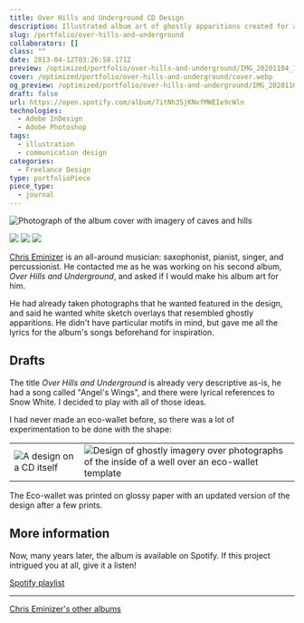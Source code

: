 ```yaml
---
title: Over Hills and Underground CD Design
description: Illustrated album art of ghostly apparitions created for an eco-wallet layout.
slug: /portfolio/over-hills-and-underground
collaborators: []
class: ""
date: 2013-04-12T03:26:58.171Z
preview: /optimized/portfolio/over-hills-and-underground/IMG_20201104_170138.webp
cover: /optimized/portfolio/over-hills-and-underground/cover.webp
og_preview: /optimized/portfolio/over-hills-and-underground/IMG_20201104_170208.webp
draft: false
url: https://open.spotify.com/album/7itNh35jKNvfMWEIe9cWln
technologies:
  - Adobe InDesign
  - Adobe Photoshop
tags:
  - illustration
  - communication design
categories:
  - Freelance Design
type: portfolioPiece
piece_type:
  - journal
---
```


![Photograph of the album cover with imagery of caves and hills](/optimized/portfolio/over-hills-and-underground/IMG_20201104_170138.webp)

![](/optimized/portfolio/over-hills-and-underground/IMG_20201104_170154.webp)
![](/optimized/portfolio/over-hills-and-underground/IMG_20201104_170146.webp)
![](/optimized/portfolio/over-hills-and-underground/IMG_20201104_170208.webp)

[Chris Eminizer](https://www.chriseminizer.com/bio) is an all-around musician: saxophonist, pianist, singer, and percussionist. He contacted me as he was working on his second album, *Over Hills and Underground*, and asked if I would make his album art for him.

He had already taken photographs that he wanted featured in the design, and said he wanted white sketch overlays that resembled ghostly apparitions. He didn't have particular motifs in mind, but gave me all the lyrics for the album's songs beforehand for inspiration.

## Drafts

The title *Over Hills and Underground* is already very descriptive as-is, he had a song called "Angel's Wings", and there were lyrical references to Snow White. I decided to play with all of those ideas.

I had never made an eco-wallet before, so there was a lot of experimentation to be done with the shape:

| | |
| --- | ---- |
| ![A design on a CD itself](/optimized/portfolio/over-hills-and-underground/first_attempt_cd.webp) | ![Design of ghostly imagery over photographs of the inside of a well over an eco-wallet template](/optimized/portfolio/over-hills-and-underground/first_attempt.webp) |

The Eco-wallet was printed on glossy paper with an updated version of the design after a few prints.

## More information

Now, many years later, the album is available on Spotify. If this project intrigued you at all, give it a listen!

[Spotify playlist](https://open.spotify.com/embed/album/7itNh35jKNvfMWEIe9cWln?utm_source=generator)

---

[Chris Eminizer's other albums](https://www.chriseminizer.com/)